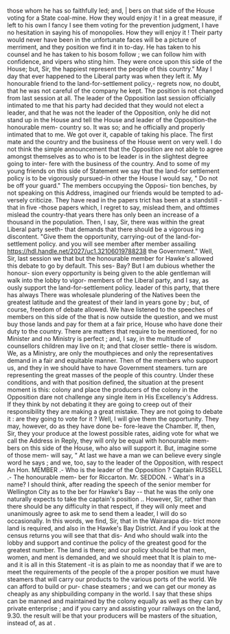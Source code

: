 those whom he has so faithfully led; and, | bers on that side of the House voting for a State coal-mine. How they would enjoy it ! in a great measure, if left to his own I fancy I see them voting for the prevention judgment, I have no hesitation in saying his of monopolies. How they will enjoy it ! Their party would never have been in the unfortunate faces will be a picture of merriment, and they position we find it in to-day. He has taken to his counsel and he has taken to his bosom follow ; we can follow him with confidence, and vipers who sting him. They were once upon this side of the House; but, Sir, the happiest represent the people of this country." May I day that ever happened to the Liberal party was when they left it. My honourable friend to the land-for-settlement policy,- regrets now, no doubt, that he was not careful of the company he kept. The position is not changed from last session at all. The leader of the Opposition last session officially intimated to me that his party had decided that they would not elect a leader, and that he was not the leader of the Opposition, only he did not stand up in the House and tell the House and leader of the Opposition-the honourable mem- country so. It was so; and he officially and properly intimated that to me. We got over it, capable of taking his place. The first mate and the country and the business of the House went on very well. I do not think the simple announcement that the Opposition are not able to agree amongst themselves as to who is to be leader is in the slightest degree going to inter- fere with the business of the country. And to some of my young friends on this side of Statement we say that the land-for settlement policy is to be vigorously pursued-in other the House I would say, " Do not be off your guard." The members occupying the Opposi- tion benches, by not speaking on this Address, imagined our friends would be tempted to ad- versely criticize. They have read in the papers trict has been at a standstill - that in five -those papers which, I regret to say, mislead them, and ofttimes mislead the country-that years there has only been an increase of a thousand in the population. Then, I say, Sir, there was within the great Liberal party seeth- that demands that there should be a vigorous ing discontent. "Give them the opportunity, carrying-out of the land-for-settlement policy. and you will see member after member assailing https://hdl.handle.net/2027/uc1.32106019788238 the Government." Well, Sir, last session we that but the honourable member for Hawke's allowed this debate to go by default. This ses- Bay? But I am dubious whether the honour- sion every opportunity is being given to the able gentleman will walk into the lobby to vigor- members of the Liberal party, and I say, as ously support the land-for-settlement policy. leader of this party, that there has always There was wholesale plundering of the Natives been the greatest latitude and the greatest of their land in years gone by ; but, of course, freedom of debate allowed. We have listened to the speeches of members on this side of the that is now outside the question, and we must buy those lands and pay for them at a fair price, House who have done their duty to the country. There are matters that require to be mentioned, for no Minister and no Ministry is perfect ; and, I say, in the multitude of counsellors children may live on it; and that closer settle- there is wisdom. We, as a Ministry, are only the mouthpieces and only the representatives demand in a fair and equitable manner. Then of the members who support us, and they in we should have to have Government steamers. turn are representing the great masses of the people of this country. Under these conditions, and with that position defined, the situation at the present moment is this: colony and place the producers of the colony in the Opposition dare not challenge any single item in His Excellency's Address. If they think by not debating it they are going to creep out of their responsibility they are making a great mistake. They are not going to debate it : are they going to vote for it ? Well, I will give them the opportunity. They may, however, do as they have done be- fore-leave the Chamber. If, then, Sir, they your produce at the lowest possible rates, aiding vote for what we call the Address in Reply, they will only be equal with honourable mem- bers on this side of the House, who also will support it. But, imagine some of those mem- will say, " At last we have a man we can believe every single word he says ; and we, too, say to the leader of the Opposition, with respect An Hon. MEMBER .- Who is the leader of the Opposition ? Captain RUSSELL .- The honourable mem- ber for Riccarton. Mr. SEDDON. - What's in a name? I should think, after reading the speech of the senior member for Wellington City as to the ber for Hawke's Bay -- that he was the only one naturally expects to take the captain's position .. However, Sir, rather than there should be any difficulty in that respect, if they will only meet and unanimously agree to ask me to send them a leader, I will do so occasionally. In this words, we find, Sir, that in the Wairarapa dis- trict more land is required, and also in the Hawke's Bay District. And if you look at the census returns you will see that that dis- And who should walk into the lobby and support and continue the policy of the greatest good for the greatest number. The land is there; and our policy should be that men, women, and ment is demanded, and we should meet that It is plain to me-and it is all in this Statement -it is as plain to me as noonday that if we are to meet the requirements of the people of the a proper position we must have steamers that will carry our products to the various ports of the world. We can afford to build or pur- chase steamers ; and we can get our money as cheaply as any shipbuilding company in the world. I say that these ships can be manned and maintained by the colony equally as well as they can by private enterprise ; and if you carry and assisting your railways on the land, 9.30. the result will be that your producers will be masters of the situation, instead of, as at . 
